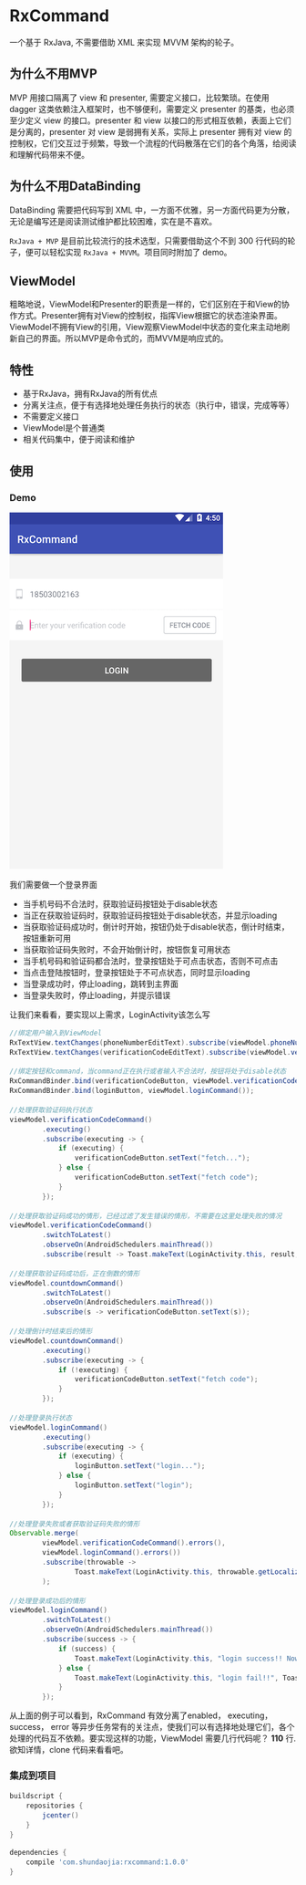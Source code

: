 # RxCommand
一个基于 RxJava, 不需要借助 XML 来实现 MVVM 架构的轮子。 

## 为什么不用MVP 

MVP 用接口隔离了 view 和 presenter, 需要定义接口，比较繁琐。在使用 dagger 这类依赖注入框架时，也不够便利，需要定义 presenter 的基类，也必须至少定义 view 的接口。presenter 和 view 以接口的形式相互依赖，表面上它们是分离的，presenter 对 view 是弱拥有关系，实际上 presenter 拥有对 view 的控制权，它们交互过于频繁，导致一个流程的代码散落在它们的各个角落，给阅读和理解代码带来不便。

## 为什么不用DataBinding

DataBinding 需要把代码写到 XML 中，一方面不优雅，另一方面代码更为分散，无论是编写还是阅读测试维护都比较困难，实在是不喜欢。 

`RxJava + MVP` 是目前比较流行的技术选型，只需要借助这个不到 300 行代码的轮子，便可以轻松实现 `RxJava + MVVM`。项目同时附加了 demo。

## ViewModel

粗略地说，ViewModel和Presenter的职责是一样的，它们区别在于和View的协作方式。Presenter拥有对View的控制权，指挥View根据它的状态渲染界面。ViewModel不拥有View的引用，View观察ViewModel中状态的变化来主动地刷新自己的界面。所以MVP是命令式的，而MVVM是响应式的。

## 特性 

* 基于RxJava，拥有RxJava的所有优点
* 分离关注点，便于有选择地处理任务执行的状态（执行中，错误，完成等等）
* 不需要定义接口
* ViewModel是个普通类
* 相关代码集中，便于阅读和维护

## 使用 

### Demo 

![login](./screenshot/login.png) 

我们需要做一个登录界面 

* 当手机号码不合法时，获取验证码按钮处于disable状态
* 当正在获取验证码时，获取验证码按钮处于disable状态，并显示loading
* 当获取验证码成功时，倒计时开始，按钮仍处于disable状态，倒计时结束，按钮重新可用
* 当获取验证码失败时，不会开始倒计时，按钮恢复可用状态
* 当手机号码和验证码都合法时，登录按钮处于可点击状态，否则不可点击
* 当点击登陆按钮时，登录按钮处于不可点状态，同时显示loading
* 当登录成功时，停止loading，跳转到主界面
* 当登录失败时，停止loading，并提示错误 

让我们来看看，要实现以上需求，LoginActivity该怎么写 

```java
//绑定用户输入到ViewModel
RxTextView.textChanges(phoneNumberEditText).subscribe(viewModel.phoneNumber());
RxTextView.textChanges(verificationCodeEditText).subscribe(viewModel.verificationCode());

//绑定按钮和command，当command正在执行或者输入不合法时，按钮将处于disable状态
RxCommandBinder.bind(verificationCodeButton, viewModel.verificationCodeCommand());
RxCommandBinder.bind(loginButton, viewModel.loginCommand());

//处理获取验证码执行状态
viewModel.verificationCodeCommand()
        .executing()
        .subscribe(executing -> {
            if (executing) {
                verificationCodeButton.setText("fetch...");
            } else {
                verificationCodeButton.setText("fetch code");
            }
        });

//处理获取验证码成功的情形，已经过滤了发生错误的情形，不需要在这里处理失败的情况
viewModel.verificationCodeCommand()
        .switchToLatest()
        .observeOn(AndroidSchedulers.mainThread())
        .subscribe(result -> Toast.makeText(LoginActivity.this, result, Toast.LENGTH_LONG).show());

//处理获取验证码成功后，正在倒数的情形
viewModel.countdownCommand()
        .switchToLatest()
        .observeOn(AndroidSchedulers.mainThread())
        .subscribe(s -> verificationCodeButton.setText(s));

//处理倒计时结束后的情形
viewModel.countdownCommand()
        .executing()
        .subscribe(executing -> {
            if (!executing) {
                verificationCodeButton.setText("fetch code");
            }
        });

//处理登录执行状态
viewModel.loginCommand()
        .executing()
        .subscribe(executing -> {
            if (executing) {
                loginButton.setText("login...");
            } else {
                loginButton.setText("login");
            }
        });

//处理登录失败或者获取验证码失败的情形
Observable.merge(
        viewModel.verificationCodeCommand().errors(),
        viewModel.loginCommand().errors())
        .subscribe(throwable ->
                Toast.makeText(LoginActivity.this, throwable.getLocalizedMessage(), Toast.LENGTH_LONG).show()
        );

//处理登录成功后的情形
viewModel.loginCommand()
        .switchToLatest()
        .observeOn(AndroidSchedulers.mainThread())
        .subscribe(success -> {
            if (success) {
                Toast.makeText(LoginActivity.this, "login success!! Now goto the MainActivity.", Toast.LENGTH_LONG).show();
            } else {
                Toast.makeText(LoginActivity.this, "login fail!!", Toast.LENGTH_LONG).show();
            }
        });
``` 

从上面的例子可以看到，RxCommand 有效分离了enabled， executing， success， error 等异步任务常有的关注点，使我们可以有选择地处理它们，各个处理的代码互不依赖。要实现这样的功能，ViewModel 需要几行代码呢？ **110** 行. 欲知详情，clone 代码来看看吧。

### 集成到项目

```gradle
buildscript {
	repositories {
	    jcenter()
	}
}
``` 

```gradle
dependencies {
    compile 'com.shundaojia:rxcommand:1.0.0'
}
```
